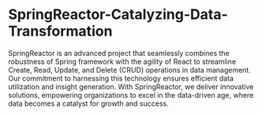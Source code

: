 # SpringReactor-Catalyzing-Data-Transformation

SpringReactor is an advanced project that seamlessly combines the robustness of Spring framework with the agility of React to streamline Create, Read, Update, and Delete (CRUD) operations in data management. Our commitment to harnessing this technology ensures efficient data utilization and insight generation. With SpringReactor, we deliver innovative solutions, empowering organizations to excel in the data-driven age, where data becomes a catalyst for growth and success.
